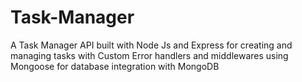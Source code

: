 # Task-Manager
A Task Manager API built with Node Js and Express for creating and managing tasks with Custom Error handlers and middlewares using Mongoose for database integration with MongoDB
